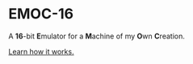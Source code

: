 # EMOC-16

A **16**-bit **E**mulator for a **M**achine of my **O**wn **C**reation.

[Learn how it works.](https://github.com/Zekinler/emoc-16/wiki)